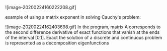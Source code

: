 ![image-20200224160222208.gif]

example of using a matrix exponent in solving
Cauchy's problem:



![image-20200224162403698.gif]
In the program, matrix A corresponds to the second difference derivative of
exact functions that vanish at the ends of the interval [0,1]. Exact
the solution of a discrete and continuous problem is represented as a decomposition
eigenfunctions
